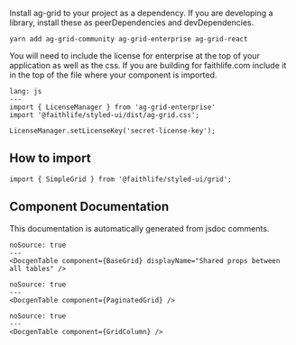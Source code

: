Install ag-grid to your project as a dependency. If you are developing a library, install these as peerDependencies and devDependencies.

```
yarn add ag-grid-community ag-grid-enterprise ag-grid-react
```

You will need to include the license for enterprise at the top of your application as well as the css. If you are building for faithlife.com include it in the top of the file where your component is imported.

```code
lang: js
---
import { LicenseManager } from 'ag-grid-enterprise'
import '@faithlife/styled-ui/dist/ag-grid.css';

LicenseManager.setLicenseKey('secret-license-key');
```

## How to import

```
import { SimpleGrid } from '@faithlife/styled-ui/grid';
```

## Component Documentation

This documentation is automatically generated from jsdoc comments.

```react
noSource: true
---
<DocgenTable component={BaseGrid} displayName="Shared props between all tables" />
```

```react
noSource: true
---
<DocgenTable component={PaginatedGrid} />
```

```react
noSource: true
---
<DocgenTable component={GridColumn} />
```
